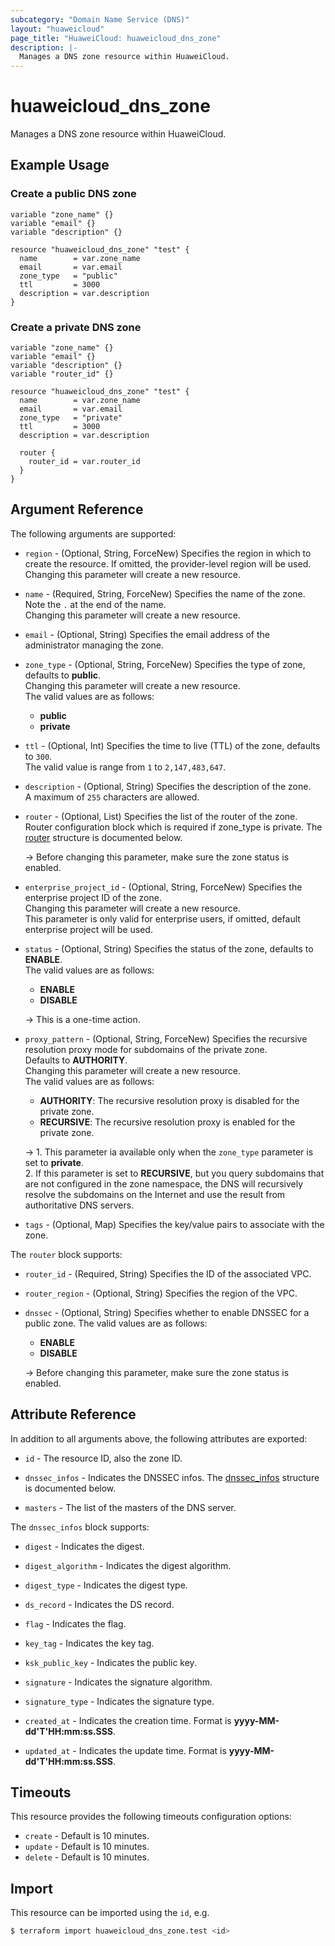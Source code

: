 ```yaml
---
subcategory: "Domain Name Service (DNS)"
layout: "huaweicloud"
page_title: "HuaweiCloud: huaweicloud_dns_zone"
description: |-
  Manages a DNS zone resource within HuaweiCloud.
---
```


# huaweicloud_dns_zone

Manages a DNS zone resource within HuaweiCloud.

## Example Usage

### Create a public DNS zone

```hcl
variable "zone_name" {}
variable "email" {}
variable "description" {}

resource "huaweicloud_dns_zone" "test" {
  name        = var.zone_name
  email       = var.email
  zone_type   = "public"
  ttl         = 3000
  description = var.description
}
```

### Create a private DNS zone

```hcl
variable "zone_name" {}
variable "email" {}
variable "description" {}
variable "router_id" {}

resource "huaweicloud_dns_zone" "test" {
  name        = var.zone_name
  email       = var.email
  zone_type   = "private"
  ttl         = 3000
  description = var.description

  router {
    router_id = var.router_id
  }
}
```

## Argument Reference

The following arguments are supported:

* `region` - (Optional, String, ForceNew) Specifies the region in which to create the resource.
  If omitted, the provider-level region will be used. Changing this parameter will create a new resource.

* `name` - (Required, String, ForceNew) Specifies the name of the zone. Note the `.` at the end of the name.  
  Changing this parameter will create a new resource.

* `email` - (Optional, String) Specifies the email address of the administrator managing the zone.

* `zone_type` - (Optional, String, ForceNew) Specifies the type of zone, defaults to **public**.  
  Changing this parameter will create a new resource.  
  The valid values are as follows:
  + **public**
  + **private**

* `ttl` - (Optional, Int) Specifies the time to live (TTL) of the zone, defaults to `300`.  
  The valid value is range from `1` to `2,147,483,647`.
  
* `description` - (Optional, String) Specifies the description of the zone.  
  A maximum of `255` characters are allowed.

* `router` - (Optional, List) Specifies the list of the router of the zone.
Router configuration block which is required if zone_type is private.
  The [router](#zone_router) structure is documented below.

  -> Before changing this parameter, make sure the zone status is enabled.

* `enterprise_project_id` - (Optional, String, ForceNew) Specifies the enterprise project ID of the zone.  
  Changing this parameter will create a new resource.  
  This parameter is only valid for enterprise users, if omitted, default enterprise project will be used.

* `status` - (Optional, String) Specifies the status of the zone, defaults to **ENABLE**.  
  The valid values are as follows:
  + **ENABLE**
  + **DISABLE**

  -> This is a one-time action.

* `proxy_pattern` - (Optional, String, ForceNew) Specifies the recursive resolution proxy mode for subdomains of
  the private zone.  
  Defaults to **AUTHORITY**.  
  Changing this parameter will create a new resource.  
  The valid values are as follows:
  + **AUTHORITY**: The recursive resolution proxy is disabled for the private zone.
  + **RECURSIVE**: The recursive resolution proxy is enabled for the private zone.
  
  -> 1. This parameter ia available only when the `zone_type` parameter is set to **private**.
     <br>2. If this parameter is set to **RECURSIVE**, but you query subdomains that are not configured in the zone namespace,
     the DNS will recursively resolve the subdomains on the Internet and use the result from authoritative DNS servers.

* `tags` - (Optional, Map) Specifies the key/value pairs to associate with the zone.

<a name="zone_router"></a>
The `router` block supports:

* `router_id` - (Required, String) Specifies the ID of the associated VPC.

* `router_region` - (Optional, String) Specifies the region of the VPC.

* `dnssec` - (Optional, String) Specifies whether to enable DNSSEC for a public zone.
  The valid values are as follows:
  + **ENABLE**
  + **DISABLE**

  -> Before changing this parameter, make sure the zone status is enabled.

## Attribute Reference

In addition to all arguments above, the following attributes are exported:

* `id` -  The resource ID, also the zone ID.

* `dnssec_infos` - Indicates the DNSSEC infos.
  The [dnssec_infos](#attrblock--dnssec_infos) structure is documented below.

* `masters` - The list of the masters of the DNS server.

<a name="attrblock--dnssec_infos"></a>
The `dnssec_infos` block supports:

* `digest` - Indicates the digest.

* `digest_algorithm` - Indicates the digest algorithm.

* `digest_type` - Indicates the digest type.

* `ds_record` - Indicates the DS record.

* `flag` - Indicates the flag.

* `key_tag` - Indicates the key tag.

* `ksk_public_key` - Indicates the public key.

* `signature` - Indicates the signature algorithm.

* `signature_type` - Indicates the signature type.

* `created_at` - Indicates the creation time. Format is **yyyy-MM-dd'T'HH:mm:ss.SSS**.

* `updated_at` - Indicates the update time. Format is **yyyy-MM-dd'T'HH:mm:ss.SSS**.

## Timeouts

This resource provides the following timeouts configuration options:

* `create` - Default is 10 minutes.
* `update` - Default is 10 minutes.
* `delete` - Default is 10 minutes.

## Import

This resource can be imported using the `id`, e.g.

```bash
$ terraform import huaweicloud_dns_zone.test <id>
```
